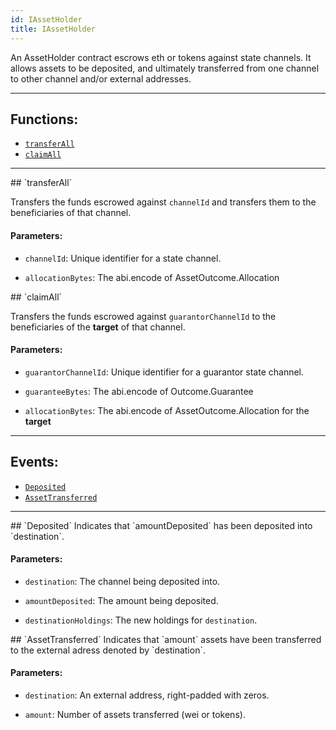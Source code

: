 ```yaml
---
id: IAssetHolder
title: IAssetHolder
---
```


An AssetHolder contract escrows eth or tokens against state channels. It allows assets to be deposited, and ultimately transferred from one channel to other channel and/or external addresses.

***
## Functions:
- [`transferAll`](#transferAll)
- [`claimAll`](#claimAll)
***
<a id=transferAll />
## `transferAll`

Transfers the funds escrowed against `channelId` and transfers them to the beneficiaries of that channel.

#### Parameters:
- `channelId`: Unique identifier for a state channel.

- `allocationBytes`: The abi.encode of AssetOutcome.Allocation


<a id=claimAll />
## `claimAll`

Transfers the funds escrowed against `guarantorChannelId` to the beneficiaries of the __target__ of that channel.

#### Parameters:
- `guarantorChannelId`: Unique identifier for a guarantor state channel.

- `guaranteeBytes`: The abi.encode of Outcome.Guarantee

- `allocationBytes`: The abi.encode of AssetOutcome.Allocation for the __target__



***
## Events:
- [`Deposited`](#Deposited)
- [`AssetTransferred`](#AssetTransferred)
***
<a id=Deposited />
## `Deposited`
Indicates that `amountDeposited` has been deposited into `destination`.

#### Parameters:
- `destination`: The channel being deposited into.

- `amountDeposited`: The amount being deposited.

- `destinationHoldings`: The new holdings for `destination`.

<a id=AssetTransferred />
## `AssetTransferred`
Indicates that `amount` assets have been transferred to the external adress denoted by `destination`.

#### Parameters:
- `destination`: An external address, right-padded with zeros.

- `amount`: Number of assets transferred (wei or tokens).

